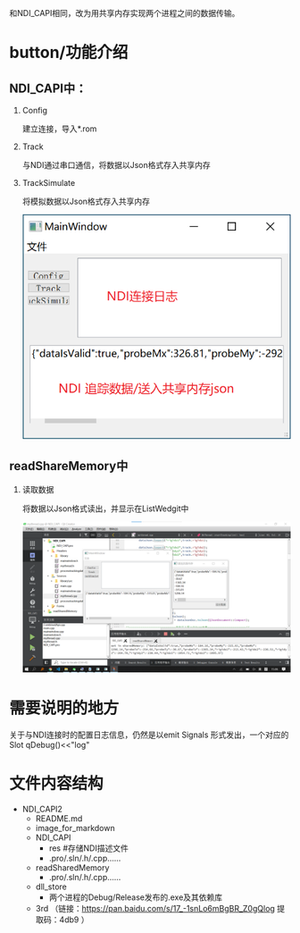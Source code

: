 和NDI_CAPI相同，改为用共享内存实现两个进程之间的数据传输。

# button/功能介绍

## NDI_CAPI中：

1. Config

   建立连接，导入*.rom

 2. Track

    与NDI通过串口通信，将数据以Json格式存入共享内存

 3. TrackSimulate

    将模拟数据以Json格式存入共享内存
    
    ![NDI_CAPI](.\image_for_markdown\NDI_CAPI.png)

## readShareMemory中

1. 读取数据

   将数据以Json格式读出，并显示在ListWedgit中
   
   ![display](.\image_for_markdown\display.png)

# 需要说明的地方

关于与NDI连接时的配置日志信息，仍然是以emit Signals 形式发出，一个对应的Slot qDebug()<<"log"

# 文件内容结构

- NDI_CAPI2
	- README.md
	- image_for_markdown
	- NDI_CAPI
	  - res	#存储NDI描述文件
	  - .pro/.sln/.h/.cpp……
	- readSharedMemory
	  - .pro/.sln/.h/.cpp……
	- dll_store
	  - 两个进程的Debug/Release发布的.exe及其依赖库
	- 3rd （链接：https://pan.baidu.com/s/17_-1snLo6mBgBR_Z0gQlog 提取码：4db9  ）


​    

